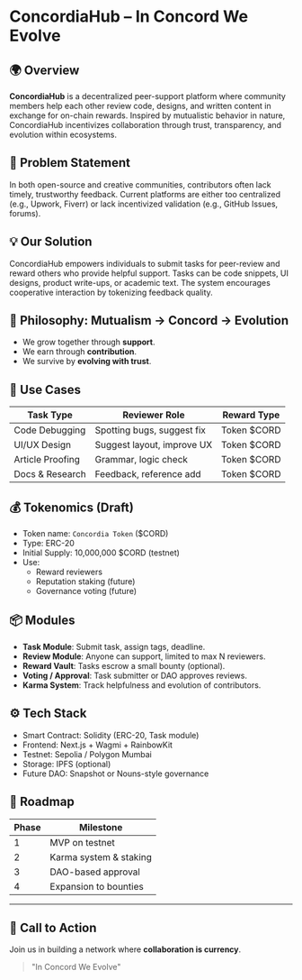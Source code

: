 # ConcordiaHub – In Concord We Evolve

## 🌍 Overview

**ConcordiaHub** is a decentralized peer-support platform where community members help each other review code, designs, and written content in exchange for on-chain rewards. Inspired by mutualistic behavior in nature, ConcordiaHub incentivizes collaboration through trust, transparency, and evolution within ecosystems.

## 🎯 Problem Statement

In both open-source and creative communities, contributors often lack timely, trustworthy feedback. Current platforms are either too centralized (e.g., Upwork, Fiverr) or lack incentivized validation (e.g., GitHub Issues, forums).

## 💡 Our Solution

ConcordiaHub empowers individuals to submit tasks for peer-review and reward others who provide helpful support. Tasks can be code snippets, UI designs, product write-ups, or academic text. The system encourages cooperative interaction by tokenizing feedback quality.

## 🧬 Philosophy: Mutualism → Concord → Evolution

- We grow together through **support**.
- We earn through **contribution**.
- We survive by **evolving with trust**.

## 🧩 Use Cases

| Task Type       | Reviewer Role         | Reward Type       |
|------------------|------------------------|--------------------|
| Code Debugging    | Spotting bugs, suggest fix | Token $CORD        |
| UI/UX Design      | Suggest layout, improve UX | Token $CORD        |
| Article Proofing  | Grammar, logic check     | Token $CORD        |
| Docs & Research   | Feedback, reference add  | Token $CORD        |

## 💰 Tokenomics (Draft)

- Token name: `Concordia Token` ($CORD)
- Type: ERC-20
- Initial Supply: 10,000,000 $CORD (testnet)
- Use:
  - Reward reviewers
  - Reputation staking (future)
  - Governance voting (future)

## 📦 Modules

- **Task Module**: Submit task, assign tags, deadline.
- **Review Module**: Anyone can support, limited to max N reviewers.
- **Reward Vault**: Tasks escrow a small bounty (optional).
- **Voting / Approval**: Task submitter or DAO approves reviews.
- **Karma System**: Track helpfulness and evolution of contributors.

## ⚙️ Tech Stack

- Smart Contract: Solidity (ERC-20, Task module)
- Frontend: Next.js + Wagmi + RainbowKit
- Testnet: Sepolia / Polygon Mumbai
- Storage: IPFS (optional)
- Future DAO: Snapshot or Nouns-style governance

## 🔮 Roadmap

| Phase | Milestone                |
|-------|--------------------------|
| 1     | MVP on testnet           |
| 2     | Karma system & staking   |
| 3     | DAO-based approval       |
| 4     | Expansion to bounties    |

---

## 🤝 Call to Action

Join us in building a network where **collaboration is currency**.

> "In Concord We Evolve"
